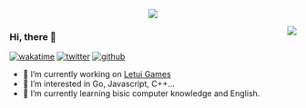 <p align="center">
  <img align="center" src="https://github-profile-trophy.vercel.app/?username=luojiego&title=MultipleLang,Star,Follower,Commit,Issue" style="max-width:100%;">
</p>
<img align="right" src="https://github-readme-stats.vercel.app/api?username=luojiego&show_icons=true&icon_color=805AD5&text_color=718096&bg_color=ffffff&theme=gotham" />

### Hi, there 👋
[![wakatime](https://wakatime.com/badge/user/3e8762fa-affe-4081-ba06-0ba2ad661306.svg)](https://wakatime.com/@3e8762fa-affe-4081-ba06-0ba2ad661306)
[![twitter](https://img.shields.io/twitter/follow/luojie710?label=followers&logo=twitter&color=%23007ec6&style=plastic)](https://twitter.com/luojie710)
[![github](https://img.shields.io/github/followers/luojiego?logo=github&style=plastic)](https://github.com/luojiego?tab=followers)

- 👋 I’m currently working on [Letui Games](https://www.letuinet.com/)
- 👀 I’m interested in Go, Javascript, C++...
- 🌱 I’m currently learning bisic computer knowledge and English.


<!---
- 💞️ I’m looking to collaborate on ...
- 📫 How to reach me ...
luojiego/luojiego is a ✨ special ✨ repository because its `README.md` (this file) appears on your GitHub profile.
You can click the Preview link to take a look at your changes.
--->
